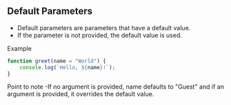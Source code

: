 ## Default Parameters

- Default parameters are parameters that have a default value.
- If the parameter is not provided, the default value is used.

Example

```javascript   
function greet(name = "World") {
    console.log(`Hello, ${name}!`);
}
```
Point to note
-If no argument is provided, name defaults to "Guest" and if an argument is provided, it overrides the default value.

